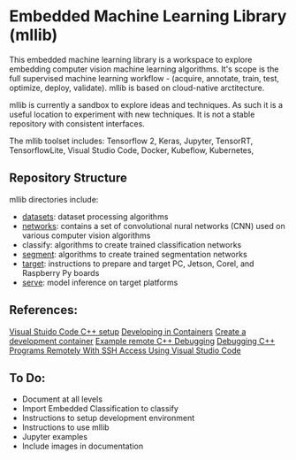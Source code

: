 # Embedded Machine Learning Library (mllib)

<p> This embedded machine learning library is a workspace to explore embedding computer vision 
machine learning algorithms.  It's scope is the full supervised machine learning workflow - 
(acquire, annotate, train, test, optimize, deploy, validate).  mllib is
based on cloud-native arctitecture.  

<p>mllib is currently a sandbox to explore ideas and techniques.  As such it is a useful location 
to experiment with new techniques.  It is not a stable repository with consistent interfaces.

<p>The mllib toolset includes:  Tensorflow 2, Keras, Jupyter, TensorRT, TensorflowLite, Visual Studio Code, Docker, Kubeflow, Kubernetes,  

## Repository Structure
mllib directories include:
- [datasets](./datasets/README.md): dataset processing algorithms
- [networks](./networks/README.md): contains a set of convolutional nural networks (CNN) used on various computer vision algorithms
- classify: algorithms to create trained classification networks
- [segment](./segment/README.md): algorithms to create trained segmentation networks
- [target](./target/README.md): instructions to prepare and target PC, Jetson, Corel, and Raspberry Py boards
- [serve](./serve/README.md): model inference on target platforms


## References:
[Visual Stuido Code C++ setup](https://code.visualstudio.com/docs/cpp/config-linux)
[Developing in Containers](https://code.visualstudio.com/docs/remote/containers)
[Create a development container](https://code.visualstudio.com/docs/remote/create-dev-container)
[Example remote C++ Debugging](https://github.com/tttapa/VSCode-Docker-Cpp)
[Debugging C++ Programs Remotely With SSH Access Using Visual Studio Code](https://medium.com/@shyabithdickwella/debugging-c-programs-remotely-with-ssh-access-using-visual-studio-code-6fe4582b1bf9)

## To Do:
- Document at all levels
- Import Embedded Classification to classify
- Instructions to setup development environment
- Instructions to use mllib
- Jupyter examples
- Include images in documentation